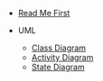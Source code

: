 * [Read Me First](README.md)

* UML
  * [Class Diagram](uml/class.md)
  * [Activity Diagram](uml/activity.md)
  * [State Diagram](uml/state.md)
